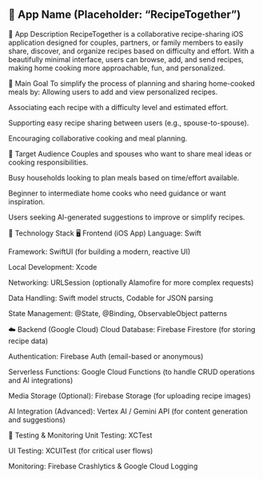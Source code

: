 
## 📱 App Name (Placeholder: “RecipeTogether”)

🧭 App Description
RecipeTogether is a collaborative recipe-sharing iOS application designed for couples, partners, or family members to easily share, discover, and organize recipes based on difficulty and effort. With a beautifully minimal interface, users can browse, add, and send recipes, making home cooking more approachable, fun, and personalized.

🎯 Main Goal
To simplify the process of planning and sharing home-cooked meals by:
Allowing users to add and view personalized recipes.


Associating each recipe with a difficulty level and estimated effort.


Supporting easy recipe sharing between users (e.g., spouse-to-spouse).


Encouraging collaborative cooking and meal planning.



👥 Target Audience
Couples and spouses who want to share meal ideas or cooking responsibilities.


Busy households looking to plan meals based on time/effort available.


Beginner to intermediate home cooks who need guidance or want inspiration.


Users seeking AI-generated suggestions to improve or simplify recipes.



🧰 Technology Stack
🖥️ Frontend (iOS App)
Language: Swift


Framework: SwiftUI (for building a modern, reactive UI)


Local Development: Xcode


Networking: URLSession (optionally Alamofire for more complex requests)


Data Handling: Swift model structs, Codable for JSON parsing


State Management: @State, @Binding, ObservableObject patterns


☁️ Backend (Google Cloud)
Cloud Database: Firebase Firestore (for storing recipe data)


Authentication: Firebase Auth (email-based or anonymous)


Serverless Functions: Google Cloud Functions (to handle CRUD operations and AI integrations)


Media Storage (Optional): Firebase Storage (for uploading recipe images)


AI Integration (Advanced): Vertex AI / Gemini API (for content generation and suggestions)


🧪 Testing & Monitoring
Unit Testing: XCTest


UI Testing: XCUITest (for critical user flows)


Monitoring: Firebase Crashlytics & Google Cloud Logging
